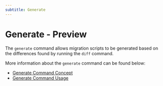 ```yaml
---
subtitle: Generate
---
```


# Generate - Preview

The `generate` command allows migration scripts to be generated based on the differences found by running the `diff` command.

More information about the `generate` command can be found below:
- [Generate Command Concept](<Concepts/Generate concept>)
- [Generate Command Usage](<Usage/Command-line/Command-line - generate>)
